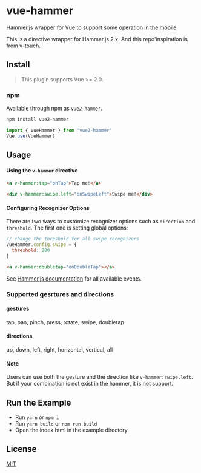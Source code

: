 # vue-hammer

Hammer.js wrapper for Vue to support some operation in the mobile

This is a directive wrapper for Hammer.js 2.x. And this repo'inspiration is from v-touch.

## Install

> This plugin supports Vue >= 2.0.

### npm

Available through npm as `vue2-hammer`.

```bash
npm install vue2-hammer
```

```Javascript
import { VueHammer } from 'vue2-hammer'
Vue.use(VueHammer)
```

## Usage

#### Using the `v-hammer` directive

``` html
<a v-hammer:tap="onTap">Tap me!</a>

<div v-hammer:swipe.left="onSwipeLeft">Swipe me!</div>
```

#### Configuring Recognizer Options

There are two ways to customize recognizer options such as `direction` and `threshold`. The first one is setting global options:

``` js
// change the threshold for all swipe recognizers
VueHammer.config.swipe = {
  threshold: 200
}
```

``` html
<a v-hammer:doubletap="onDoubleTap"></a>
```

See [Hammer.js documentation](http://hammerjs.github.io/getting-started/) for all available events.

### Supported gesrtures and directions

#### gestures
tap, pan, pinch, press, rotate, swipe, doubletap

#### directions
up, down, left, right, horizontal, vertical, all

#### Note
Users can use both the gesture and the direction like `v-hammer:swipe.left`. But if your combination is not exist in the hammer, it is not support.

## Run the Example

* Run ``` yarn ``` or ``` npm i ```
* Run ``` yarn build ``` or ``` npm run build ```
* Open the index.html in the example directory.

## License

[MIT](http://opensource.org/licenses/MIT)
